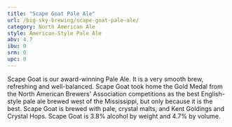 ```yaml
---
title: "Scape Goat Pale Ale"
url: /big-sky-brewing/scape-goat-pale-ale/
category: North American Ale
style: American-Style Pale Ale
abv: 4.7
ibu: 0
srm: 0
upc: 0
---
```

Scape Goat is our award-winning Pale Ale. It is a very smooth brew, refreshing and well-balanced. Scape Goat took home the Gold Medal from the North American Brewers' Association competitions as the best English-style pale ale brewed west of the Mississippi, but only because it is the best. Scape Goat is brewed with pale, crystal malts, and Kent Goldings and Crystal Hops. Scape Goat is 3.8% alcohol by weight and 4.7% by volume.
